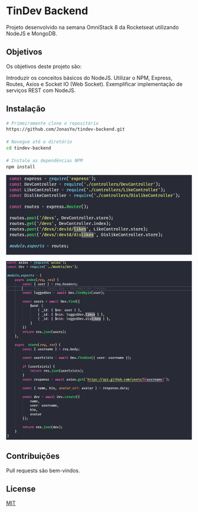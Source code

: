 # TinDev Backend

Projeto desenvolvido na semana OmniStack 8 da Rocketseat utilizando NodeJS e MongoDB.

## Objetivos

Os objetivos deste projeto são:

Introduzir os conceitos básicos do NodeJS.
Utilizar o NPM, Express, Routes, Axios e Socket IO (Web Socket).
Exemplificar implementação de serviços REST com NodeJS.

## Instalação

```bash
# Primeiramente clone o repositório 
https://github.com/JonasYo/tindev-backend.git

# Navegue até o diretório
cd tindev-backend

# Instale as dependências NPM
npm install
```

![Image01](other_files/screen01.PNG) 

![Image01](other_files/screen02.PNG) 

## Contribuições
Pull requests são bem-vindos.

## License
[MIT](https://choosealicense.com/licenses/mit/)
